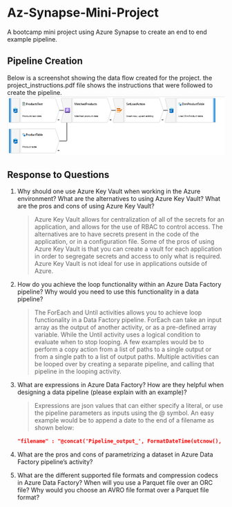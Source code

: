 # Az-Synapse-Mini-Project

A bootcamp mini project using Azure Synapse to create an end to end example pipeline.

## Pipeline Creation
Below is a screenshot showing the data flow created for the project. the project_instructions.pdf file shows the instructions that were followed to create the pipeline.
![A Screenshot of the Dataflow Created](dataflow.png?raw=true)

## Response to Questions

1. Why should one use Azure Key Vault when working in the Azure environment? What are the alternatives to using Azure Key Vault? What are the pros and cons of using Azure Key Vault?

    > Azure Key Vault allows for centralization of all of the secrets for an application, and allows for the use of RBAC to control access. The alternatives are to have secrets present in the code of the application, or in a configuration file. Some of the pros of using Azure Key Vault is that you can create a vault for each application in order to segregate secrets and access to only what is required. Azure Key Vault is not ideal for use in applications outside of Azure.

2. How do you achieve the loop functionality within an Azure Data Factory pipeline? Why would you need to use this functionality in a data pipeline?

    > The ForEach and Until activities allows you to achieve loop functionality in a Data Factory pipeline. ForEach can take an input array as the output of another activity, or as a pre-defined array variable. While the Until activity uses a logical condition to evaluate when to stop looping. A few examples would be to perform a copy action from a list of paths to a single output or from a single path to a list of output paths. Multiple activities can be looped over by creating a separate pipeline, and calling that pipeline in the looping activity.

3. What are expressions in Azure Data Factory? How are they helpful when designing a data pipeline (please explain with an example)?

    > Expressions are json values that can either specify a literal, or use the pipeline parameters as inputs using the @ symbol. An easy example would be to append a date to the end of a filename as shown below:
    ``` json
    "filename" : "@concat('Pipeline_output_', FormatDateTime(utcnow(), 'YYYY-MM-DD'))"
    ```
4. What are the pros and cons of parametrizing a dataset in Azure Data Factory pipeline’s activity?

    >

5. What are the different supported file formats and compression codecs in Azure Data Factory? When will you use a Parquet file over an ORC file? Why would you choose an AVRO file format over a Parquet file format?

    >